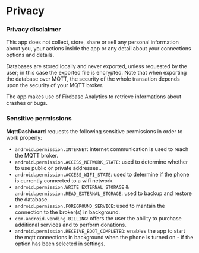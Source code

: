 # Privacy

### Privacy disclaimer
This app does not collect, store, share or sell any personal information about you, your actions inside the app or any detail about your connections options and details. 

Databases are stored locally and never exported, unless requested by the user; in this case the exported file is encrypted. Note that when exporting the database over MQTT, the security of the whole transation depends upon the security of your MQTT broker.

The app makes use of Firebase Analytics to retrieve informations about crashes or bugs.

### Sensitive permissions
**MqttDashboard** requests the following sensitive permissions in order to work properly:

- `android.permission.INTERNET`: internet communication is used to reach the MQTT broker.
- `android.permission.ACCESS_NETWORK_STATE`: used to determine whether to use public or private addresses..
- `android.permission.ACCESS_WIFI_STATE`: used to determine if the phone is currently connected to a wifi network.
- `android.permission.WRITE_EXTERNAL_STORAGE` & `android.permission.READ_EXTERNAL_STORAGE`: used to backup and restore the database.
- `android.permission.FOREGROUND_SERVICE`: used to mantain the connection to the broker(s) in background.
- `com.android.vending.BILLING`: offers the user the ability to purchase additional services and to perform donations.
- `android.permission.RECEIVE_BOOT_COMPLETED`: enables the app to start the mqtt connections in background when the phone is turned on - if the option has been selected in settings.